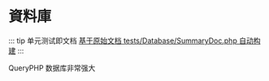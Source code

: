 # 資料庫

::: tip 单元测试即文档
[基于原始文档 tests/Database/SummaryDoc.php 自动构建](https://github.com/hunzhiwange/framework/blob/master/tests/Database/SummaryDoc.php)
:::
    
QueryPHP 数据库非常强大